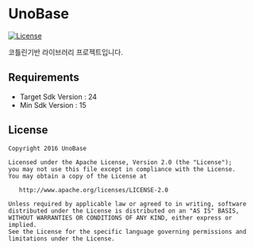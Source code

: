 # UnoBase

[![License](https://img.shields.io/hexpm/l/plug.svg)]()

코틀린기반 라이브러리 프로젝트입니다.


## Requirements

- Target Sdk Version : 24
- Min Sdk Version : 15

## License

```
Copyright 2016 UnoBase

Licensed under the Apache License, Version 2.0 (the "License");
you may not use this file except in compliance with the License.
You may obtain a copy of the License at

   http://www.apache.org/licenses/LICENSE-2.0

Unless required by applicable law or agreed to in writing, software
distributed under the License is distributed on an "AS IS" BASIS,
WITHOUT WARRANTIES OR CONDITIONS OF ANY KIND, either express or implied.
See the License for the specific language governing permissions and
limitations under the License.
```
